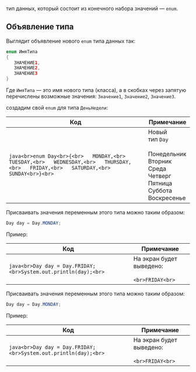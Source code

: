 тип данных, который состоит из конечного набора значений — `enum`.
## Объявление типа

Выглядит объявление нового `enum` типа данных так:

```java
enum ИмяТипа
{
   ЗНАЧЕНИЕ1,
   ЗНАЧЕНИЕ2,
   ЗНАЧЕНИЕ3
}
```

Где `ИмяТипа` — это имя нового типа (класса), а в скобках через запятую перечислены возможные значения: `Значение1`, `Значение2`, `Значение3`.

создадим свой `enum` для типа `ДеньНедели`:

|Код|Примечание|
|---|---|
|```java<br>enum Day<br>{<br>   MONDAY,<br>   TUESDAY,<br>   WEDNESDAY,<br>   THURSDAY,<br>   FRIDAY,<br>   SATURDAY,<br>   SUNDAY<br>}<br>```|Новый тип `Day`  <br>  <br>Понедельник  <br>Вторник  <br>Среда  <br>Четверг  <br>Пятница  <br>Суббота  <br>Воскресенье|

Присваивать значения переменным этого типа можно таким образом:

```java
Day day = Day.MONDAY;
```

Пример:

|Код|Примечание|
|---|---|
|```java<br>Day day = Day.FRIDAY;<br>System.out.println(day);<br>```|На экран будет выведено:  <br><br>```<br>FRIDAY<br>```|

Присваивать значения переменным этого типа можно таким образом:

```java
Day day = Day.MONDAY;
```

Пример:

|Код|Примечание|
|---|---|
|```java<br>Day day = Day.FRIDAY;<br>System.out.println(day);<br>```|На экран будет выведено:  <br><br>```<br>FRIDAY<br>```|



